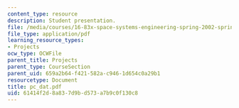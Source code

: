 ```yaml
---
content_type: resource
description: Student presentation.
file: /media/courses/16-83x-space-systems-engineering-spring-2002-spring-2003/61414f2d8a837d9bd573a7b9c0f130c8_pc_dat.pdf
file_type: application/pdf
learning_resource_types:
- Projects
ocw_type: OCWFile
parent_title: Projects
parent_type: CourseSection
parent_uid: 659a2b64-f421-582a-c946-1d654c0a29b1
resourcetype: Document
title: pc_dat.pdf
uid: 61414f2d-8a83-7d9b-d573-a7b9c0f130c8
---
```

